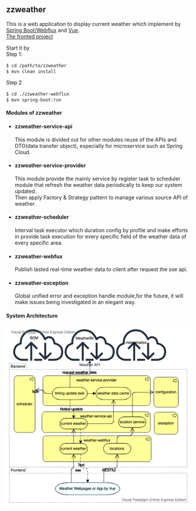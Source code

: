 ## zzweather
This is a web application to  display current weather which implement by [Spring Boot/Webflux](https://docs.spring.io/spring/docs/current/spring-framework-reference/web-reactive.html#webflux) and [Vue](https://vuejs.org/). 
<br>
[The fronted project](https://github.com/zack4coding/zzweather-vue)

Start it by <br>
Step 1:
```
$ cd /path/to/zzweather
$ mvn clean install
```
Step 2
```
$ cd ./zzweather-webflux
$ mvn spring-boot:run
```

#### Modules of zzweather

- #### zzweather-service-api <br>
     This module is divided out for other modules reuse of the APIs and DTO(data transfer object), especially for microservice such as Spring Cloud.
- #### zzweather-service-provider <br>
     This module provide the mainly service by register task to scheduler module that refresh the weather data periodically to keep our system updated.<br>
     Then apply Factory & Strategy pattern to manage various source API of weather.
- #### zzweather-scheduler
     Interval task executor which duration config by profile and make efforts in provide task execution for every specific field of the weather data of every specific area.
- #### zzweather-webfux
     Publish lasted real-time weather data to client after request the sse api.
- #### zzweather-exception
     Global unified error and exception handle module,for the future, it will make issues being investigated in an elegant way.
#### System Architecture 
![architecture design](https://github.com/zack4coding/zzweather/blob/master/weather-service-architecture.png)

